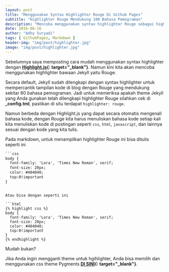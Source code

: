 ```yaml
---
layout: post
title: "Menggunakan Syntax Highlighter Rouge Di Github Pages"
subtitle: "Highlighter Rouge Mendukung 100 Bahasa Pemograman"
description: "Mencoba menggunakan syntax highlighter Rouge sebagai highlighter bawaan Jekyll."
date: 2016-06-16
author: "Adhy Suryadi"
tags: [ GithubPages, Markdown ]
header-img: "img/post/highlighter.jpg"
image: "img/post/highlighter.jpg"
---
```


Sebelumnya saya memposting cara mudah menggunakan syntax highlighter dengan **[Highlight.js](http://adhysuryadi.xyz/memasang-highlight-di-github-pages/ "Highlight.js"){: target="_blank"}**. Namun kini kita akan mencoba menggunakan highlighter bawaan Jekyll yaitu Rouge.

Secara default, Jekyll sudah dilengkapi dengan syntax highlighter untuk mempercantik tampilan kode di blog dengan Rouge yang mendukung sekitar 60 bahasa pemograman. Jadi untuk memeriksa apakah theme Jekyll yang Anda gunakan telah dilengkapi highlighter Rouge silahkan cek di **_config.tml**, pastikan di situ terdapat `highlighter: rouge`.

Namun berbeda dengan Highlight.js yang dapat secara otomatis mengenali bahasa kode, dengan Rouge kita harus menuliskan bahasa kode setiap kali kita menuliskan kode di postingan seperti `css`, `html`, `javascript`, dan lainnya sesuai dengan kode yang kita tulis.

Pada markdown, untuk menampilkan highlighter Rouge ini bisa ditulis seperti ini

```html
```css
body {
  font-family: 'Lora', 'Times New Roman', serif;
  font-size: 20px;
  color: #404040;
  top:0!important
}
```
```

Atau bisa dengan seperti ini

```html
{% highlight css %}
body {
  font-family: 'Lora', 'Times New Roman', serif;
  font-size: 20px;
  color: #404040;
  top:0!important
}
{% endhighlight %}
```

Mudah bukan?

Jika Anda ingin mengganti theme untuk hgihlighter, Anda bisa memilih dan menggunakan css theme Pygments **[DI SINI](http://jwarby.github.io/jekyll-pygments-themes/languages/javascript.html "Pygments Themes"){: target="_blank"}**.
